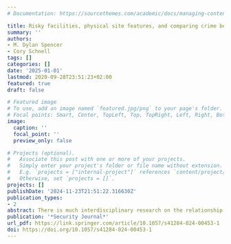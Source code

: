 ```yaml
---
# Documentation: https://sourcethemes.com/academic/docs/managing-content/

title: Risky facilities, physical site features, and comparing crime between urban parks
summary: ''
authors:
- M. Dylan Spencer
- Cory Schnell
tags: []
categories: []
date: '2025-01-01'
lastmod: 2020-09-28T23:51:23+02:00
featured: true
draft: false

# Featured image
# To use, add an image named `featured.jpg/png` to your page's folder.
# Focal points: Smart, Center, TopLeft, Top, TopRight, Left, Right, BottomLeft, Bottom, BottomRight.
image:
  caption: ''
  focal_point: ''
  preview_only: false

# Projects (optional).
#   Associate this post with one or more of your projects.
#   Simply enter your project's folder or file name without extension.
#   E.g. `projects = ["internal-project"]` references `content/project/deep-learning/index.md`.
#   Otherwise, set `projects = []`.
projects: []
publishDate: '2024-11-23T21:51:22.316630Z'
publication_types:
- 2
abstract: There is much interdisciplinary research on the relationship between urban parks and crime but very little understanding of why some parks experience more crime compared to other parks. This study integrates ecological perspectives to examine crimes reported to the police during the COVID-19 pandemic. We use open data sources to observe the environmental context and physical site features of 110 parks in Charleston, SC. Our findings suggest site features of parks (e.g., playgrounds and restrooms) have a cumulative effect on crime. Both physical and social environmen- tal variables influence why some parks become “risky facilities.” As city planners embrace greening and other climate-friendly solutions to transform urban communi- ties, research needs to further assess the impact of these policies on crime.
publication: '*Security Journal*'
url_pdf: https://link.springer.com/article/10.1057/s41284-024-00453-1
doi: https://doi.org/10.1057/s41284-024-00453-1
---
```

